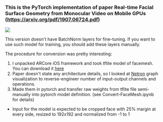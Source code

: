 ### This is the PyTorch implementation of paper Real-time Facial Surface Geometry from Monocular Video on Mobile GPUs (https://arxiv.org/pdf/1907.06724.pdf)
![](https://github.com/tensorflow/tfjs-models/blob/master/facemesh/demo.gif?raw=true)

This version doesn't have BatchNorm layers for fine-tuning. If you want to use such model for training, you should add these layers manually.

The procedure for conversion was pretty interesting:
  1. I unpacked ARCore iOS framework and took tflite model of facemesh. You can download it [here](https://developers.google.com/ar/develop/ios/augmented-faces/quickstart)
  2. Paper doesn't state any architecture details, so I looked at [Netron](https://github.com/lutzroeder/netron) graph visualization to reverse-engineer number of input-output channels and operations.
  3. Made them in pytorch and transfer raw weights from tflite file semi-manually into pytorch model definition. (see Convert-FaceMesh.ipynb for details)


* Input for the model is expected to be cropped face with 25% margin at every side, resized to 192x192 and normalized from -1 to 1

